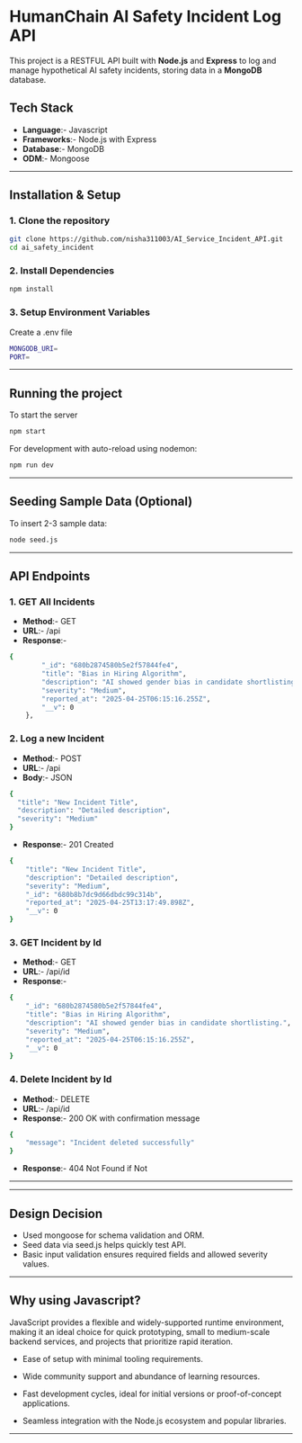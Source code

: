 
# HumanChain AI Safety Incident Log API

This project is a RESTFUL API built with **Node.js** and **Express** to log and manage hypothetical AI safety incidents, storing data in a **MongoDB** database.

## Tech Stack

- **Language**:- Javascript
- **Frameworks**:- Node.js with Express
- **Database**:- MongoDB
- **ODM**:- Mongoose

---

## Installation & Setup

### 1. Clone the repository

```bash
git clone https://github.com/nisha311003/AI_Service_Incident_API.git
cd ai_safety_incident
```
### 2. Install Dependencies

```bash
npm install
```
### 3. Setup Environment Variables

Create a .env file
```bash
MONGODB_URI=
PORT=
```

---

## Running the project

To start the server
```bash
npm start
```

For development with auto-reload using nodemon:
```bash
npm run dev
```
---

## Seeding Sample Data (Optional)

To insert 2-3 sample data:
```bash
node seed.js
```
---

## API Endpoints

### 1. GET All Incidents
- **Method**:- GET
- **URL**:- /api
- **Response**:-
```bash
{
        "_id": "680b2874580b5e2f57844fe4",
        "title": "Bias in Hiring Algorithm",
        "description": "AI showed gender bias in candidate shortlisting.",
        "severity": "Medium",
        "reported_at": "2025-04-25T06:15:16.255Z",
        "__v": 0
    },
```

### 2. Log a new Incident
- **Method**:- POST
- **URL**:- /api
- **Body**:- JSON 
```bash
{
  "title": "New Incident Title",
  "description": "Detailed description",
  "severity": "Medium"
}
```
- **Response**:- 201 Created
```bash
{
    "title": "New Incident Title",
    "description": "Detailed description",
    "severity": "Medium",
    "_id": "680b8b7dc9d66dbdc99c314b",
    "reported_at": "2025-04-25T13:17:49.898Z",
    "__v": 0
}
```

### 3. GET Incident by Id
- **Method**:- GET
- **URL**:- /api/id
- **Response**:-
```bash
{
    "_id": "680b2874580b5e2f57844fe4",
    "title": "Bias in Hiring Algorithm",
    "description": "AI showed gender bias in candidate shortlisting.",
    "severity": "Medium",
    "reported_at": "2025-04-25T06:15:16.255Z",
    "__v": 0
}
```
### 4. Delete Incident by Id
- **Method**:- DELETE 
- **URL**:- /api/id
- **Response**:- 200 OK with confirmation message
```bash 
{
    "message": "Incident deleted successfully"
}
```
- **Response**:- 404 Not Found if Not

---

---

## Design Decision

- Used mongoose for schema validation and ORM.
- Seed data via seed.js helps quickly test API.
- Basic input validation ensures required fields and allowed severity values.

---

## Why using Javascript?
JavaScript provides a flexible and widely-supported runtime environment, making it an ideal choice for quick prototyping, small to medium-scale backend services, and projects that prioritize rapid iteration.

- Ease of setup with minimal tooling requirements.

- Wide community support and abundance of learning resources.

- Fast development cycles, ideal for initial versions or proof-of-concept applications.

- Seamless integration with the Node.js ecosystem and popular libraries.

---





